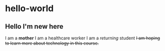 # hello-world
## Hello I'm new here
I am a **mother**
I am a healthcare worker
I am a *returning* student
~~I am hoping to learn more about technology in this course.~~

